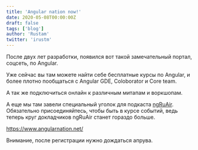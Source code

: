 ```yaml
---
title: 'Angular nation now!'
date: 2020-05-08T00:00:00Z
draft: false
tags: ['blog']
author: 'Rustam'
twitter: 'irustm'
---
```


После двух лет разработки, появился вот такой замечательный портал, соцсеть, по Angular. 

Уже сейчас вы там можете найти себе бесплатные курсы по Angular, и более плотно пообщаться с Angular GDE, Coloborator и Core team.

А так же подключиться онлайн к различным митапам и воркшопам.

А еще мы там завели специальный уголок для подкаста [ngRuAir](https://www.angularnation.net/groups/2331648/feed). Обязательно присоединяйтесь, чтобы быть в курсе событий, ведь теперь круг докладчиков ngRuAir станет гораздо больше.

https://www.angularnation.net/

Внимание, после регистрации нужно дождаться апрува.